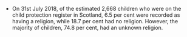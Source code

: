 -   On 31st July 2018, of the estimated 2,668 children who were on the
    child protection register in Scotland, 6.5 per cent were recorded as
    having a religion, while 18.7 per cent had no religion. However, the
    majority of children, 74.8 per cent, had an unknown religion.
